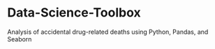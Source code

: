 # Data-Science-Toolbox
Analysis of accidental drug-related deaths using Python, Pandas, and Seaborn
